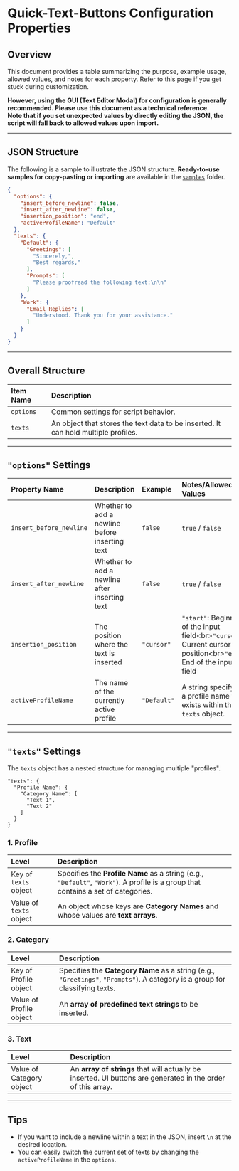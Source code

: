 # Quick-Text-Buttons Configuration Properties

## Overview

This document provides a table summarizing the purpose, example usage, allowed values, and notes for each property.
Refer to this page if you get stuck during customization.

**However, using the GUI (Text Editor Modal) for configuration is generally recommended. Please use this document as a technical reference.**  
**Note that if you set unexpected values by directly editing the JSON, the script will fall back to allowed values upon import.**

---

## JSON Structure

The following is a sample to illustrate the JSON structure. **Ready-to-use samples for copy-pasting or importing** are available in the [`samples`](../../samples/Quick-Text-Buttons) folder.

```json
{
  "options": {
    "insert_before_newline": false,
    "insert_after_newline": false,
    "insertion_position": "end",
    "activeProfileName": "Default"
  },
  "texts": {
    "Default": {
      "Greetings": [
        "Sincerely,",
        "Best regards,"
      ],
      "Prompts": [
        "Please proofread the following text:\n\n"
      ]
    },
    "Work": {
      "Email Replies": [
        "Understood. Thank you for your assistance."
      ]
    }
  }
}
```

---

## Overall Structure

| Item Name | Description |
| :--- | :--- |
| `options` | Common settings for script behavior. |
| `texts` | An object that stores the text data to be inserted. It can hold multiple profiles. |

-----

## `"options"` Settings

| Property Name | Description | Example | Notes/Allowed Values |
| :--- | :--- | :--- | :--- |
| `insert_before_newline` | Whether to add a newline before inserting text | `false` | `true` / `false` |
| `insert_after_newline` | Whether to add a newline after inserting text | `false` | `true` / `false` |
| `insertion_position` | The position where the text is inserted | `"cursor"` | `"start"`: Beginning of the input field\<br\>`"cursor"`: Current cursor position\<br\>`"end"`: End of the input field |
| `activeProfileName` | The name of the currently active profile | `"Default"` | A string specifying a profile name that exists within the `texts` object. |

-----

## `"texts"` Settings

The `texts` object has a nested structure for managing multiple "profiles".

```
"texts": {
  "Profile Name": {
    "Category Name": [
      "Text 1",
      "Text 2"
    ]
  }
}
```

### 1. Profile

| Level | Description |
| :--- | :--- |
| Key of `texts` object | Specifies the **Profile Name** as a string (e.g., `"Default"`, `"Work"`). A profile is a group that contains a set of categories. |
| Value of `texts` object | An object whose keys are **Category Names** and whose values are **text arrays**. |

### 2. Category

| Level | Description |
| :--- | :--- |
| Key of Profile object | Specifies the **Category Name** as a string (e.g., `"Greetings"`, `"Prompts"`). A category is a group for classifying texts. |
| Value of Profile object | An **array of predefined text strings** to be inserted. |

### 3. Text

| Level | Description |
| :--- | :--- |
| Value of Category object | An **array of strings** that will actually be inserted. UI buttons are generated in the order of this array. |

---

## Tips

  * If you want to include a newline within a text in the JSON, insert `\n` at the desired location.
  * You can easily switch the current set of texts by changing the `activeProfileName` in the `options`.
